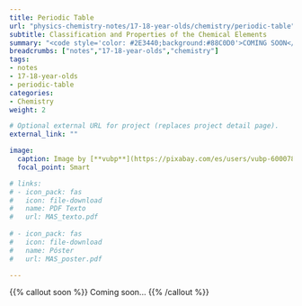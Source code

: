 ```yaml
---
title: Periodic Table
url: "physics-chemistry-notes/17-18-year-olds/chemistry/periodic-table"
subtitle: Classification and Properties of the Chemical Elements
summary: "<code style='color: #2E3440;background:#88C0D0'>COMING SOON</code> <br> Classification and Properties of the Chemical Elements."
breadcrumbs: ["notes","17-18-year-olds","chemistry"]
tags:
- notes
- 17-18-year-olds
- periodic-table
categories:
- Chemistry
weight: 2

# Optional external URL for project (replaces project detail page).
external_link: ""

image:
  caption: Image by [**vubp**](https://pixabay.com/es/users/vubp-6000785/) on [Pixabay](https://pixabay.com/es/)
  focal_point: Smart

# links:
# - icon_pack: fas
#   icon: file-download
#   name: PDF Texto
#   url: MAS_texto.pdf
  
# - icon_pack: fas
#   icon: file-download
#   name: Póster
#   url: MAS_poster.pdf

---
```


{{% callout soon %}}
Coming soon...
{{% /callout %}}